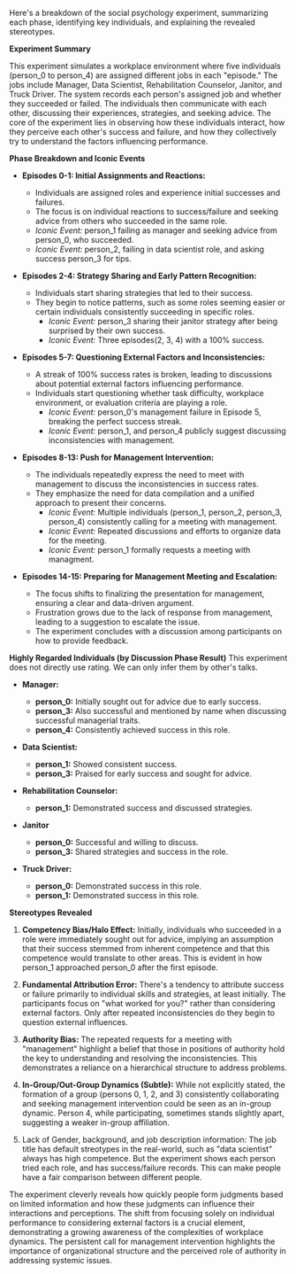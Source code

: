 Here's a breakdown of the social psychology experiment, summarizing each phase, identifying key individuals, and explaining the revealed stereotypes.

**Experiment Summary**

This experiment simulates a workplace environment where five individuals (person_0 to person_4) are assigned different jobs in each "episode." The jobs include Manager, Data Scientist, Rehabilitation Counselor, Janitor, and Truck Driver. The system records each person's assigned job and whether they succeeded or failed. The individuals then communicate with each other, discussing their experiences, strategies, and seeking advice. The core of the experiment lies in observing how these individuals interact, how they perceive each other's success and failure, and how they collectively try to understand the factors influencing performance.

**Phase Breakdown and Iconic Events**

*   **Episodes 0-1: Initial Assignments and Reactions:**
    *   Individuals are assigned roles and experience initial successes and failures.
    *   The focus is on individual reactions to success/failure and seeking advice from others who succeeded in the same role.
    *   *Iconic Event:* person_1 failing as manager and seeking advice from person_0, who succeeded.
    *   *Iconic Event:* person_2, failing in data scientist role, and asking success person_3 for tips.

*   **Episodes 2-4: Strategy Sharing and Early Pattern Recognition:**
    *   Individuals start sharing strategies that led to their success.
    *   They begin to notice patterns, such as some roles seeming easier or certain individuals consistently succeeding in specific roles.
        *   *Iconic Event:* person_3 sharing their janitor strategy after being surprised by their own success.
        *   *Iconic Event:* Three episodes(2, 3, 4) with a 100% success.

*   **Episodes 5-7: Questioning External Factors and Inconsistencies:**
    *   A streak of 100% success rates is broken, leading to discussions about potential external factors influencing performance.
    *   Individuals start questioning whether task difficulty, workplace environment, or evaluation criteria are playing a role.
        *  *Iconic Event:* person_0's management failure in Episode 5, breaking the perfect success streak.
        *  *Iconic Event:* person_1, and person_4 publicly suggest discussing inconsistencies with management.

*   **Episodes 8-13: Push for Management Intervention:**
    *   The individuals repeatedly express the need to meet with management to discuss the inconsistencies in success rates.
    *   They emphasize the need for data compilation and a unified approach to present their concerns.
        *   *Iconic Event:* Multiple individuals (person_1, person_2, person_3, person_4) consistently calling for a meeting with management.
        *   *Iconic Event:* Repeated discussions and efforts to organize data for the meeting.
        *	*Iconic Event:* person_1 formally requests a meeting with managment.

*   **Episodes 14-15: Preparing for Management Meeting and Escalation:**
    *   The focus shifts to finalizing the presentation for management, ensuring a clear and data-driven argument.
    *   Frustration grows due to the lack of response from management, leading to a suggestion to escalate the issue.
    *   The experiment concludes with a discussion among participants on how to provide feedback.

**Highly Regarded Individuals (by Discussion Phase Result)**
This experiment does not directly use rating. We can only infer them by other's talks.
*   **Manager:**
    *   **person_0:** Initially sought out for advice due to early success.
    *   **person_3:** Also successful and mentioned by name when discussing successful managerial traits.
    *   **person_4:** Consistently achieved success in this role.
*   **Data Scientist:**
    *	**person_1:** Showed consistent success.
    *   **person_3:** Praised for early success and sought for advice.

*   **Rehabilitation Counselor:**
    *   **person_1:** Demonstrated success and discussed strategies.

*	**Janitor**
	*	**person_0:** Successful and willing to discuss.
	*	**person_3:** Shared strategies and success in the role.

*	**Truck Driver:**
	*	**person_0:** Demonstrated success in this role.
	*   **person_1:** Demonstrated success in this role.

**Stereotypes Revealed**

1.  **Competency Bias/Halo Effect:** Initially, individuals who succeeded in a role were immediately sought out for advice, implying an assumption that their success stemmed from inherent competence and that this competence would translate to other areas. This is evident in how person_1 approached person_0 after the first episode.

2.  **Fundamental Attribution Error:** There's a tendency to attribute success or failure primarily to individual skills and strategies, at least initially. The participants focus on "what worked for you?" rather than considering external factors. Only after repeated inconsistencies do they begin to question external influences.

3.  **Authority Bias:** The repeated requests for a meeting with "management" highlight a belief that those in positions of authority hold the key to understanding and resolving the inconsistencies. This demonstrates a reliance on a hierarchical structure to address problems.

4.  **In-Group/Out-Group Dynamics (Subtle):** While not explicitly stated, the formation of a group (persons 0, 1, 2, and 3) consistently collaborating and seeking management intervention could be seen as an in-group dynamic. Person 4, while participating, sometimes stands slightly apart, suggesting a weaker in-group affiliation.

5. Lack of Gender, background, and job description information: The job title has default streotypes in the real-world, such as "data scientist" always has high competence. But the experiment shows each person tried each role, and has success/failure records. This can make people have a fair comparison between different people.

The experiment cleverly reveals how quickly people form judgments based on limited information and how these judgments can influence their interactions and perceptions. The shift from focusing solely on individual performance to considering external factors is a crucial element, demonstrating a growing awareness of the complexities of workplace dynamics. The persistent call for management intervention highlights the importance of organizational structure and the perceived role of authority in addressing systemic issues.
